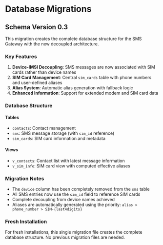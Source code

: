 # Database Migrations

## Schema Version 0.3

This migration creates the complete database structure for the SMS Gateway with the new decoupled architecture.

### Key Features

1. **Device-IMSI Decoupling**: SMS messages are now associated with SIM cards rather than device names
2. **SIM Card Management**: Central `sim_cards` table with phone numbers and user-defined aliases
3. **Alias System**: Automatic alias generation with fallback logic
4. **Enhanced Information**: Support for extended modem and SIM card data

### Database Structure

#### Tables
- `contacts`: Contact management
- `sms`: SMS message storage (with `sim_id` reference)
- `sim_cards`: SIM card information and metadata

#### Views
- `v_contacts`: Contact list with latest message information
- `v_sim_info`: SIM card view with computed effective aliases

### Migration Notes

- The `device` column has been completely removed from the `sms` table
- All SMS entries now use the `sim_id` field to reference SIM cards
- Complete decoupling from device names achieved
- Aliases are automatically generated using the priority: `alias > phone_number > SIM-{last4digits}`

### Fresh Installation

For fresh installations, this single migration file creates the complete database structure.
No previous migration files are needed.